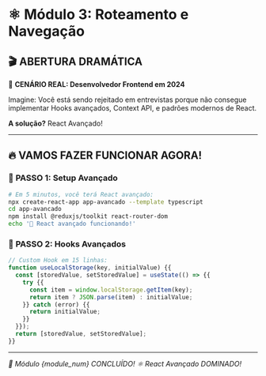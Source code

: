 # ⚛️ Módulo 3: Roteamento e Navegação

## 🎬 **ABERTURA DRAMÁTICA**

🚨 **CENÁRIO REAL: Desenvolvedor Frontend em 2024**

Imagine: Você está sendo rejeitado em entrevistas porque não consegue implementar Hooks avançados, Context API, e padrões modernos de React.

**A solução?** React Avançado!

---

## 🔥 **VAMOS FAZER FUNCIONAR AGORA!**

### 🚀 **PASSO 1: Setup Avançado**
```bash
# Em 5 minutos, você terá React avançado:
npx create-react-app app-avancado --template typescript
cd app-avancado
npm install @reduxjs/toolkit react-router-dom
echo '🎉 React avançado funcionando!'
```

### 🔧 **PASSO 2: Hooks Avançados**
```jsx
// Custom Hook em 15 linhas:
function useLocalStorage(key, initialValue) {{
  const [storedValue, setStoredValue] = useState(() => {{
    try {{
      const item = window.localStorage.getItem(key);
      return item ? JSON.parse(item) : initialValue;
    }} catch (error) {{
      return initialValue;
    }}
  }});
  return [storedValue, setStoredValue];
}}
```

---

*🎯 Módulo {module_num} CONCLUÍDO!*
*⚛️ React Avançado DOMINADO!*